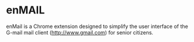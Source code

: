 # enMAIL

enMail is a Chrome extension designed to simplify the user interface of the G-mail mail client (http://www.gmail.com) for senior citizens. 